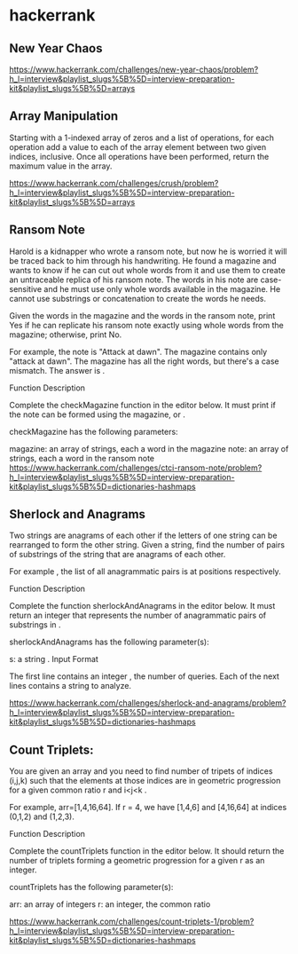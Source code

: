 # hackerrank
## New Year Chaos
https://www.hackerrank.com/challenges/new-year-chaos/problem?h_l=interview&playlist_slugs%5B%5D=interview-preparation-kit&playlist_slugs%5B%5D=arrays

## Array Manipulation

Starting with a 1-indexed array of zeros and a list of operations, for each operation add a value to each of the array element between two given indices, inclusive. Once all operations have been performed, return the maximum value in the array.

https://www.hackerrank.com/challenges/crush/problem?h_l=interview&playlist_slugs%5B%5D=interview-preparation-kit&playlist_slugs%5B%5D=arrays

## Ransom Note

Harold is a kidnapper who wrote a ransom note, but now he is worried it will be traced back to him through his handwriting. He found a magazine and wants to know if he can cut out whole words from it and use them to create an untraceable replica of his ransom note. The words in his note are case-sensitive and he must use only whole words available in the magazine. He cannot use substrings or concatenation to create the words he needs.

Given the words in the magazine and the words in the ransom note, print Yes if he can replicate his ransom note exactly using whole words from the magazine; otherwise, print No.

For example, the note is "Attack at dawn". The magazine contains only "attack at dawn". The magazine has all the right words, but there's a case mismatch. The answer is .

Function Description

Complete the checkMagazine function in the editor below. It must print  if the note can be formed using the magazine, or .

checkMagazine has the following parameters:

magazine: an array of strings, each a word in the magazine
note: an array of strings, each a word in the ransom note
https://www.hackerrank.com/challenges/ctci-ransom-note/problem?h_l=interview&playlist_slugs%5B%5D=interview-preparation-kit&playlist_slugs%5B%5D=dictionaries-hashmaps

## Sherlock and Anagrams
Two strings are anagrams of each other if the letters of one string can be rearranged to form the other string. Given a string, find the number of pairs of substrings of the string that are anagrams of each other.

For example , the list of all anagrammatic pairs is  at positions  respectively.

Function Description

Complete the function sherlockAndAnagrams in the editor below. It must return an integer that represents the number of anagrammatic pairs of substrings in .

sherlockAndAnagrams has the following parameter(s):

s: a string .
Input Format

The first line contains an integer , the number of queries.
Each of the next  lines contains a string  to analyze.

https://www.hackerrank.com/challenges/sherlock-and-anagrams/problem?h_l=interview&playlist_slugs%5B%5D=interview-preparation-kit&playlist_slugs%5B%5D=dictionaries-hashmaps

## Count Triplets:
You are given an array and you need to find number of tripets of indices (i,j,k)  such that the elements at those indices are in geometric progression for a given common ratio r and i<j<k .

For example, arr=[1,4,16,64]. If r = 4, we have [1,4,6] and [4,16,64] at indices (0,1,2) and (1,2,3).

Function Description

Complete the countTriplets function in the editor below. It should return the number of triplets forming a geometric progression for a given r as an integer.

countTriplets has the following parameter(s):

arr: an array of integers
r: an integer, the common ratio

https://www.hackerrank.com/challenges/count-triplets-1/problem?h_l=interview&playlist_slugs%5B%5D=interview-preparation-kit&playlist_slugs%5B%5D=dictionaries-hashmaps
